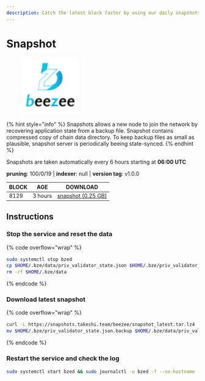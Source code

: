 ```yaml
---
description: Catch the latest block faster by using our daily snapshots.
---
```


# Snapshot

<figure><img src="https://github.com/takeshi-val/Logo/raw/main/beezee.png" alt="" width="150"><figcaption></figcaption></figure>

{% hint style="info" %}
Snapshots allows a new node to join the network by recovering application state from a backup file. Snapshot contains compressed copy of chain data directory. To keep backup files as small as plausible, snapshot server is periodically beeing state-synced.
{% endhint %}

Snapshots are taken automatically every 6 hours starting at **06:00 UTC**

**pruning**: 100/0/19 | **indexer**: null | **version tag**: v1.0.0

| BLOCK | AGE     | DOWNLOAD                                                                            |
| ----- | ------- | ----------------------------------------------------------------------------------- |
| 8129  | 3 hours | [snapshot (0.25 GB)](https://snapshots.takeshi.team/beezee/snapshot_latest.tar.lz4) |

## Instructions

### Stop the service and reset the data

{% code overflow="wrap" %}
```bash
sudo systemctl stop bzed
cp $HOME/.bze/data/priv_validator_state.json $HOME/.bze/priv_validator_state.json.backup
rm -rf $HOME/.bze/data
```
{% endcode %}

### Download latest snapshot

{% code overflow="wrap" %}
```bash
curl -L https://snapshots.takeshi.team/beezee/snapshot_latest.tar.lz4 | tar -Ilz4 -xf - -C $HOME/.bze
mv $HOME/.bze/priv_validator_state.json.backup $HOME/.bze/data/priv_validator_state.json
```
{% endcode %}

### Restart the service and check the log

```bash
sudo systemctl start bzed && sudo journalctl -u bzed -f --no-hostname -o cat
```
